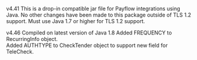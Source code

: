v4.41
This is a drop-in compatible jar file for Payflow integrations using Java.  No other changes have been made to this package outside
of TLS 1.2 support. Must use Java 1.7 or higher for TLS 1.2 support.

v4.46
Compiled on latest version of Java 1.8
Added FREQUENCY to RecurringInfo object.		
Added AUTHTYPE to CheckTender object to support new field for TeleCheck.
